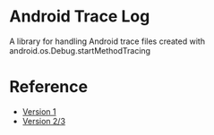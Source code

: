 # Android Trace Log

A library for handling Android trace files created with android.os.Debug.startMethodTracing

# Reference

* [Version 1](https://android.googlesource.com/platform/dalvik.git/+/2ad60cfc28e14ee8f0bb038720836a4696c478ad/vm/Profile.c)
* [Version 2/3](https://android.googlesource.com/platform/art/+/master/runtime/trace.cc)